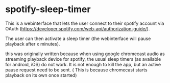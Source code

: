 # spotify-sleep-timer

This is a webinterface that lets the user connect to their spotify account via OAuth (https://developer.spotify.com/web-api/authorization-guide/).

The user can then activate a sleep timer (the webinterface will pause playback after x minutes).

this was originally written because when using google chromecast audio as streaming playback device for spotify, the usual sleep timers (as available for android, iOS) do not work. It is not enough to kill the app, but an active pause request need to be sent. ( This is because chromecast starts playback on its own once started)
